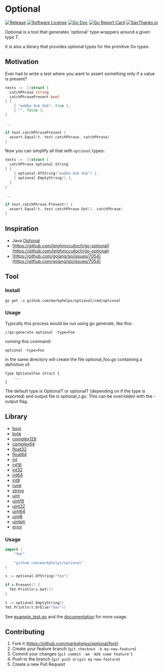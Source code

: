 # Optional

[![Release](https://img.shields.io/github/release/markphelps/optional.svg?style=flat-square)](https://github.com/markphelps/optional/releases/latest)
[![Software License](https://img.shields.io/badge/license-MIT-brightgreen.svg?style=flat-square)](LICENSE.md)
[![Go Doc](https://img.shields.io/badge/godoc-reference-blue.svg?style=flat-square)](http://godoc.org/github.com/markphelps/optional)
[![Go Report Card](https://goreportcard.com/badge/github.com/markphelps/optional?style=flat-square)](https://goreportcard.com/report/github.com/markphelps/optional)
[![SayThanks.io](https://img.shields.io/badge/SayThanks.io-%E2%98%BC-1EAEDB.svg?style=flat-square)](https://saythanks.io/to/markphelps)

Optional is a tool that generates 'optional' type wrappers around a given type T.

It is also a library that provides optional types for the primitive Go types.

## Motivation

Ever had to write a test where you want to assert something only if a value is present?

```go
tests :=  []struct {
  catchPhrase string
  catchPhrasePresent bool
} {
    { "wubba dub dub", true },
    { "", false },
}

...

if test.catchPhrasePresent {
  assert.Equal(t, test.catchPhrase, catchPhrase)
}
```

Now you can simplify all that with `optional` types:

```go
tests :=  []struct {
  catchPhrase optional.String
} {
    { optional.OfString("wubba dub dub") },
    { optional.EmptyString() },
  }
}

...

if test.catchPhrase.Present() {
  assert.Equal(t, test.catchPhrase.Get(), catchPhrase)
}
```

## Inspiration

* Java [Optional](https://docs.oracle.com/javase/8/docs/api/java/util/Optional.html)
* [https://github.com/leighmcculloch/go-optional](https://github.com/leighmcculloch/go-optional)
* [https://github.com/golang/go/issues/7054](https://github.com/golang/go/issues/7054)

## Tool

### Install

`go get -u github.com/markphelps/optional/cmd/optional`

### Usage

Typically this process would be run using go generate, like this:

	//go:generate optional -type=Foo

running this command:

	optional -type=Foo

in the same directory will create the file optional_foo.go
containing a definition of:

	type OptionalFoo struct {
		...
	}

The default type is OptionalT or optionalT (depending on if the type is exported)
and output file is optional_t.go. This can be overridden with the -output flag.

## Library

* [bool](bool.go)
* [byte](byte.go)
* [complex128](complex128.go)
* [complex64](complex64.go)
* [float32](float32.go)
* [float64](float64.go)
* [int](int.go)
* [int16](int16.go)
* [int32](int32.go)
* [int64](int64.go)
* [int8](int8.go)
* [rune](rune.go)
* [string](string.go)
* [uint](uint.go)
* [uint16](uint16.go)
* [uint32](uint32.go)
* [uint64](uint64.go)
* [uint8](uint8.go)
* [uintptr](uintptr.go)
* [error](error.go)

### Usage

```go
import (
	"fmt"

	"github.com/markphelps/optional"
)

s := optional.OfString("foo")

if s.Present() {
  fmt.Println(s.Get())
}

t := optional.EmptyString()
fmt.Println(t.OrElse("bar"))
```

See [example_test.go](example_test.go) and the [documentation](http://godoc.org/github.com/markphelps/optional) for more usage.

## Contributing

1. Fork it (https://github.com/markphelps/optional/fork)
1. Create your feature branch (`git checkout -b my-new-feature`)
1. Commit your changes (`git commit -am 'Add some feature'`)
1. Push to the branch (`git push origin my-new-feature`)
1. Create a new Pull Request